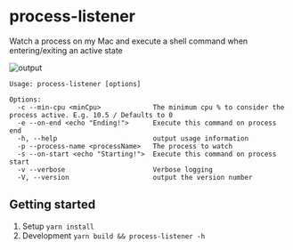 # process-listener

Watch a process on my Mac and execute a shell command when entering/exiting an active state

![output](https://i.ibb.co/1fKC1Dx/Screen-Shot-2019-07-24-at-12-25-18-PM.png)

```shell
Usage: process-listener [options]

Options:
  -c --min-cpu <minCpu>             The minimum cpu % to consider the process active. E.g. 10.5 / Defaults to 0
  -e --on-end <echo "Ending!">      Execute this command on process end
  -h, --help                        output usage information
  -p --process-name <processName>   The process to watch
  -s --on-start <echo "Starting!">  Execute this command on process start
  -v --verbose                      Verbose logging
  -V, --version                     output the version number
```

## Getting started

1. Setup
   `yarn install`
1. Development
   `yarn build && process-listener -h`
